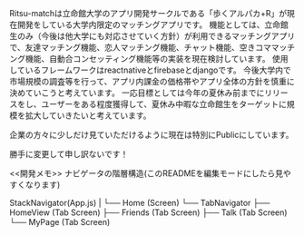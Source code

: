 Ritsu-matchは立命館大学のアプリ開発サークルである「歩くアルパカ+R」が現在開発をしている大学内限定のマッチングアプリです。
機能としては、立命館生のみ（今後は他大学にも対応させていく方針）が利用できるマッチングアプリで、友達マッチング機能、恋人マッチング機能、チャット機能、空きコママッチング機能、自動合コンセッティング機能等の実装を現在検討しています。
使用しているフレームワークはreactnativeとfirebaseとdjangoです。
今後大学内で市場規模の調査等を行って、アプリ内課金の価格帯やアプリ全体の方針を慎重に決めていこうと考えています。
一応目標としては今年の夏休み前までにリリースをし、ユーザーをある程度獲得して、夏休み中暇な立命館生をターゲットに規模を拡大していきたいと考えています。

企業の方々に少しだけ見ていただけるように現在は特別にPublicにしています。

勝手に変更して申し訳ないです！




<<開発メモ>>
ナビゲータの階層構造(このREADMEを編集モードにしたら見やすくなります)

StackNavigator(App.js)
|
└── Home (Screen)
     └── TabNavigator
          ├── HomeView (Tab Screen)
          ├── Friends (Tab Screen)
          ├── Talk (Tab Screen)
          └── MyPage (Tab Screen)


